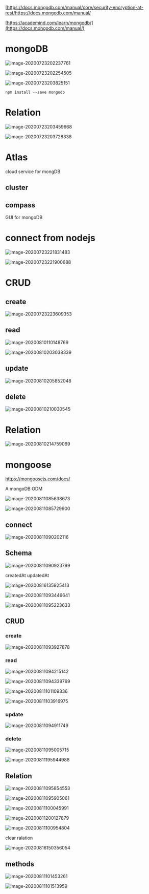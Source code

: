 [https://docs.mongodb.com/manual/core/security-encryption-at-rest/https://docs.mongodb.com/manual/

[https://academind.com/learn/mongodb/](https://docs.mongodb.com/manual/)

# mongoDB

![image-20200723202237761](C:\Users\ASUS\AppData\Roaming\Typora\typora-user-images\image-20200723202237761.png)

![image-20200723202254505](C:\Users\ASUS\AppData\Roaming\Typora\typora-user-images\image-20200723202254505.png)

![image-20200723203825151](C:\Users\ASUS\AppData\Roaming\Typora\typora-user-images\image-20200723203825151.png)

`npm install --save mongodb`

# Relation

![image-20200723203459668](C:\Users\ASUS\AppData\Roaming\Typora\typora-user-images\image-20200723203459668.png)

![image-20200723203728338](C:\Users\ASUS\AppData\Roaming\Typora\typora-user-images\image-20200723203728338.png)

# Atlas

cloud service for mongDB

## cluster

## compass

GUI for mongoDB

# connect from nodejs



![image-20200723221831483](C:\Users\ASUS\AppData\Roaming\Typora\typora-user-images\image-20200723221831483.png)

![image-20200723221900688](C:\Users\ASUS\AppData\Roaming\Typora\typora-user-images\image-20200723221900688.png)

# CRUD

## create

![image-20200723223609353](C:\Users\ASUS\AppData\Roaming\Typora\typora-user-images\image-20200723223609353.png)

## read

![image-20200810110148769](C:\Users\ASUS\AppData\Roaming\Typora\typora-user-images\image-20200810110148769.png)

![image-20200810203038339](C:\Users\ASUS\AppData\Roaming\Typora\typora-user-images\image-20200810203038339.png)

## update

![image-20200810205852048](C:\Users\ASUS\AppData\Roaming\Typora\typora-user-images\image-20200810205852048.png)

## delete

![image-20200810210030545](C:\Users\ASUS\AppData\Roaming\Typora\typora-user-images\image-20200810210030545.png)

# Relation

![image-20200810214759069](C:\Users\ASUS\AppData\Roaming\Typora\typora-user-images\image-20200810214759069.png)

# mongoose

https://mongoosejs.com/docs/

A mongoDB ODM

![image-20200811085638673](C:\Users\ASUS\AppData\Roaming\Typora\typora-user-images\image-20200811085638673.png)

![image-20200811085729900](C:\Users\ASUS\AppData\Roaming\Typora\typora-user-images\image-20200811085729900.png)

## connect

![image-20200811090202116](C:\Users\ASUS\AppData\Roaming\Typora\typora-user-images\image-20200811090202116.png)

## Schema

![image-20200811090923799](C:\Users\ASUS\AppData\Roaming\Typora\typora-user-images\image-20200811090923799.png)

createdAt updatedAt

![image-20200816135925413](C:\Users\ASUS\AppData\Roaming\Typora\typora-user-images\image-20200816135925413.png)

![image-20200811093446641](C:\Users\ASUS\AppData\Roaming\Typora\typora-user-images\image-20200811093446641.png)

![image-20200811095223633](C:\Users\ASUS\AppData\Roaming\Typora\typora-user-images\image-20200811095223633.png)

## CRUD

### create

![image-20200811093927878](C:\Users\ASUS\AppData\Roaming\Typora\typora-user-images\image-20200811093927878.png)

### read

![image-20200811094215142](C:\Users\ASUS\AppData\Roaming\Typora\typora-user-images\image-20200811094215142.png)

![image-20200811094339769](C:\Users\ASUS\AppData\Roaming\Typora\typora-user-images\image-20200811094339769.png)

![image-20200811101109336](C:\Users\ASUS\AppData\Roaming\Typora\typora-user-images\image-20200811101109336.png)

![image-20200811103916975](C:\Users\ASUS\AppData\Roaming\Typora\typora-user-images\image-20200811103916975.png)

### update

![image-20200811094911749](C:\Users\ASUS\AppData\Roaming\Typora\typora-user-images\image-20200811094911749.png)

### delete

![image-20200811095005715](C:\Users\ASUS\AppData\Roaming\Typora\typora-user-images\image-20200811095005715.png)

![image-20200811195944988](C:\Users\ASUS\AppData\Roaming\Typora\typora-user-images\image-20200811195944988.png)

## Relation

![image-20200811095854553](C:\Users\ASUS\AppData\Roaming\Typora\typora-user-images\image-20200811095854553.png)

![image-20200811095905061](C:\Users\ASUS\AppData\Roaming\Typora\typora-user-images\image-20200811095905061.png)

![image-20200811100045991](C:\Users\ASUS\AppData\Roaming\Typora\typora-user-images\image-20200811100045991.png)

![image-20200811200127879](C:\Users\ASUS\AppData\Roaming\Typora\typora-user-images\image-20200811200127879.png)

![image-20200811100954804](C:\Users\ASUS\AppData\Roaming\Typora\typora-user-images\image-20200811100954804.png)

clear ralation

![image-20200816150356054](C:\Users\ASUS\AppData\Roaming\Typora\typora-user-images\image-20200816150356054.png)

## methods

![image-20200811101453261](C:\Users\ASUS\AppData\Roaming\Typora\typora-user-images\image-20200811101453261.png)

![image-20200811101513959](C:\Users\ASUS\AppData\Roaming\Typora\typora-user-images\image-20200811101513959.png)
